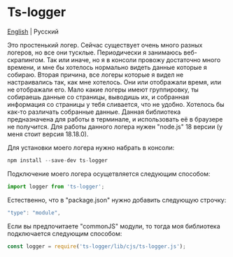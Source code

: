 # Ts-logger

[English](./README.md) | Русский

Это простенький логер. Сейчас существует очень много разных логеров, но все они тусклые. Периодически я занимаюсь веб-скрапингом. Так или иначе, но я в консоли провожу достаточно много времени, и мне бы хотелось нормально видеть данные которые я собираю. Вторая причина, все логеры которые я видел не настраивались так, как мне хотелось. Они или отображали время, или не отображали его. Мало какие логеры имеют группировку, ты собираешь данные со страницы, выводишь их, и собранная информация со страницы у тебя сливается, что не удобно. Хотелось бы как-то различать собранные данные. Данная библиотека предназначена для работы в терминале, и использовать её в браузере не получится. Для работы данного логера нужен "node.js" 18 версии (у меня стоит версия 18.18.0).

Для установки моего логера нужно набрать в консоли:

```js
npm install --save-dev ts-logger
```

Подключение моего логера осущетвляется следующим способом:

```js
import logger from 'ts-logger';
```

Естественно, что в "package.json" нужно добавить следующую строчку:

```js
"type": "module",
```

Если вы предпочитаете "сommonJS" модули, то тогда моя библиотека подключается следующим способом:

```js
const logger = require('ts-logger/lib/cjs/ts-logger.js');
```